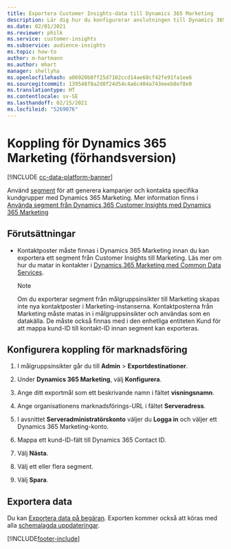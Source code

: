 ```yaml
---
title: Exportera Customer Insights-data till Dynamics 365 Marketing
description: Lär dig hur du konfigurerar anslutningen till Dynamics 365 Marketing.
ms.date: 02/01/2021
ms.reviewer: philk
ms.service: customer-insights
ms.subservice: audience-insights
ms.topic: how-to
author: m-hartmann
ms.author: mhart
manager: shellyha
ms.openlocfilehash: a06920b8ff25d7102ccd14ae68cf42fe91fa1ee6
ms.sourcegitcommit: 139548f8a2d0f24d54c4a6c404a743eeeb8ef8e0
ms.translationtype: HT
ms.contentlocale: sv-SE
ms.lasthandoff: 02/15/2021
ms.locfileid: "5269076"
---
```

# <a name="connector-for-dynamics-365-marketing-preview"></a>Koppling för Dynamics 365 Marketing (förhandsversion)

[!INCLUDE [cc-data-platform-banner](../includes/cc-data-platform-banner.md)]

Använd [segment](segments.md) för att generera kampanjer och kontakta specifika kundgrupper med Dynamics 365 Marketing. Mer information finns i [Använda segment från Dynamics 365 Customer Insights med Dynamics 365 Marketing](https://docs.microsoft.com/dynamics365/marketing/customer-insights-segments)

## <a name="prerequisite"></a>Förutsättningar

- Kontaktposter måste finnas i Dynamics 365 Marketing innan du kan exportera ett segment från Customer Insights till Marketing. Läs mer om hur du matar in kontakter i [Dynamics 365 Marketing med Common Data Services](connect-power-query.md).

  > [!NOTE]
  > Om du exporterar segment från målgruppsinsikter till Marketing skapas inte nya kontaktposter i Marketing-instanserna. Kontaktposterna från Marketing måste matas in i målgruppsinsikter och användas som en datakälla. De måste också finnas med i den enhetliga entiteten Kund för att mappa kund-ID till kontakt-ID innan segment kan exporteras.

## <a name="configure-the-connector-for-marketing"></a>Konfigurera koppling för marknadsföring

1. I målgruppsinsikter går du till **Admin** > **Exportdestinationer**.

1. Under **Dynamics 365 Marketing**, välj **Konfigurera**.

1. Ange ditt exportmål som ett beskrivande namn i fältet **visningsnamn**.

1. Ange organisationens marknadsförings-URL i fältet **Serveradress**.

1. I avsnittet **Serveradministratörskonto** väljer du **Logga in** och väljer ett Dynamics 365 Marketing-konto.

1. Mappa ett kund-ID-fält till Dynamics 365 Contact ID.

1. Välj **Nästa**.

1. Välj ett eller flera segment.

1. Välj **Spara**.

## <a name="export-the-data"></a>Exportera data

Du kan [Exportera data på begäran](export-destinations.md). Exporten kommer också att köras med alla [schemalagda uppdateringar](system.md#schedule-tab).


[!INCLUDE[footer-include](../includes/footer-banner.md)]